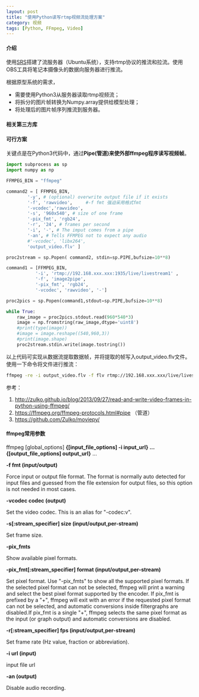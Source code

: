 ```yaml
---
layout: post
title: "使用Python读写rtmp视频流处理方案"
category: 视频
tags: [Python, FFmpeg, Video]
---
```


#### 介绍

使用[SRS][1]搭建了流服务器（Ubuntu系统），支持rtmp协议的推流和拉流。使用OBS工具将笔记本摄像头的数据向服务器进行推流。

根据原型系统的需求，
+ 需要使用Python3从服务器读取rtmp视频流；
+ 将拆分的图片帧转换为Numpy.array提供给模型处理；
+ 将处理后的图片帧序列推流到服务器。

#### 相关第三方库



#### 可行方案

关键点是在Python3代码中，通过**Pipe(管道)来使外部ffmpeg程序读写视频帧**。

```Python
import subprocess as sp
import numpy as np

FFMPEG_BIN = "ffmpeg"

command2 = [ FFMPEG_BIN,
        '-y', # (optional) overwrite output file if it exists
        '-f', 'rawvideo',     #-f fmt 强迫采用格式fmt
        '-vcodec','rawvideo',
        '-s', '960x540', # size of one frame
        '-pix_fmt', 'rgb24',
        '-r', '24', # frames per second
        '-i', '-', # The imput comes from a pipe
        '-an', # Tells FFMPEG not to expect any audio
        #'-vcodec', 'libx264',
        'output_video.flv' ]

proc2stream = sp.Popen( command2, stdin=sp.PIPE,bufsize=10**8)

command1 = [FFMPEG_BIN,
           '-i', 'rtmp://192.168.xxx.xxx:1935/live/livestream1' , 
           '-f', 'image2pipe', 
           '-pix_fmt', 'rgb24',
           '-vcodec', 'rawvideo', '-']

proc2pics = sp.Popen(command1,stdout=sp.PIPE,bufsize=10**8)

while True:
    raw_image = proc2pics.stdout.read(960*540*3)
    image = np.fromstring(raw_image,dtype='uint8')
    #print(type(image))
    #image = image.reshape((540,960,3))
    #print(image.shape)
    proc2stream.stdin.write(image.tostring())
```
以上代码可实现从数据流提取数据帧，并将提取的帧写入output_video.flv文件。使用一下命令将文件进行推流：
```bash
ffmpeg -re -i output_video.flv -f flv rtmp://192.168.xxx.xxx/live/livestream2 
```

参考：
1. http://zulko.github.io/blog/2013/09/27/read-and-write-video-frames-in-python-using-ffmpeg/     
2. https://ffmpeg.org/ffmpeg-protocols.html#pipe （管道）
3. https://github.com/Zulko/moviepy/

#### ffmpeg常用参数

ffmpeg [global_options] **{[input_file_options] -i input_url} ... {[output_file_options] output_url}** ...

**-f fmt (input/output)**

Force input or output file format. The format is normally auto detected for input files and guessed from the file extension for output files, so this option is not needed in most cases.

**-vcodec codec (output)**

Set the video codec. This is an alias for "-codec:v".

**-s[:stream_specifier] size (input/output,per-stream)**

Set frame size.

**-pix_fmts**

Show available pixel formats.


**-pix_fmt[:stream_specifier] format (input/output,per-stream)**

Set pixel format. Use "-pix_fmts" to show all the supported pixel formats.  If the selected pixel format can not be selected, 
ffmpeg will print a warning and select the best pixel format supported by the encoder.  If pix_fmt is prefixed by a "+", 
ffmpeg will exit with an error if the requested pixel format can not be selected, and automatic conversions inside filtergraphs are disabled.If pix_fmt is a single "+", ffmpeg selects the same pixel format as the input (or graph output) and automatic conversions are disabled.

**-r[:stream_specifier] fps (input/output,per-stream)**

Set frame rate (Hz value, fraction or abbreviation).

**-i url (input)**

input file url


**-an (output)**

Disable audio recording.








[1]:https://github.com/ossrs/srs
